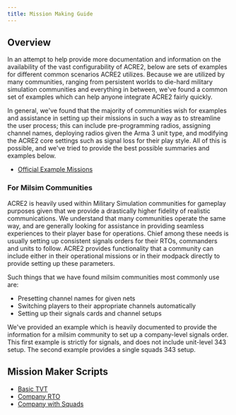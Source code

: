 ```yaml
---
title: Mission Making Guide
---
```


## Overview

In an attempt to help provide more documentation and information on the availability of the vast configurability of ACRE2, below are sets of examples for different common scenarios ACRE2 utilizes. Because we are utilized by many communities, ranging from persistent worlds to die-hard military simulation communities and everything in between, we've found a common set of examples which can help anyone integrate ACRE2 fairly quickly.

In general, we've found that the majority of communities wish for examples and assistance in setting up their missions in such a way as to streamline the user process; this can include pre-programming radios, assigning channel names, deploying radios given the Arma 3 unit type, and modifying the ACRE2 core settings such as signal loss for their play style. All of this is possible, and we've tried to provide the best possible summaries and examples below.

- [Official Example Missions](https://github.com/IDI-Systems/acre2/tree/master/extras/examples)

### For Milsim Communities

ACRE2 is heavily used within Military Simulation communities for gameplay purposes given that we provide a drastically higher fidelity of realistic communications. We understand that many communities operate the same way, and are generally looking for assistance in providing seamless experiences to their player base for operations. Chief among these needs is usually setting up consistent signals orders for their RTOs, commanders and units to follow. ACRE2 provides functionality that a community can include either in their operational missions or in their modpack directly to provide setting up these parameters.

Such things that we have found milsim communities most commonly use are:

- Presetting channel names for given nets
- Switching players to their appropriate channels automatically
- Setting up their signals cards and channel setups

We've provided an example which is heavily documented to provide the information for a milsim community to set up a company-level signals order. This first example is strictly for signals, and does not include unit-level 343 setup. The second example provides a single squads 343 setup.

## Mission Maker Scripts

- [Basic TVT](https://github.com/IDI-Systems/acre2/blob/master/extras/examples/mission_setupBasicTVT.sqf)
- [Company RTO](https://github.com/IDI-Systems/acre2/blob/master/extras/examples/mission_setupCompanySignals.sqf)
- [Company with Squads](https://github.com/IDI-Systems/acre2/blob/master/extras/examples/mission_setupFullCompanyWithAutoswitch.sqf)
